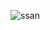 
![ssan](https://github.com/muthiazs/Praktikum-GKV-D2-2024/assets/134127109/2daa899f-ff8c-4e56-9226-a43e13561509)
